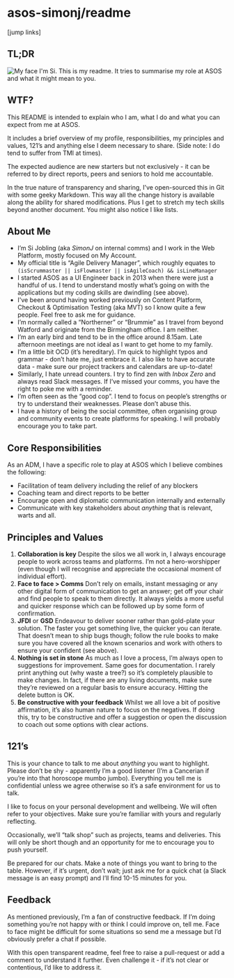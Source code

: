 # asos-simonj/readme
[jump links]

## TL;DR

![My face](https://avatars2.githubusercontent.com/u/26605415?s=460&v=4)
I'm Si. This is my readme. It tries to summarise my role at ASOS and what it might mean to you.

## WTF?

This README is intended to explain who I am, what I do and what you can expect from me at ASOS.

It includes a brief overview of my profile, responsibilities, my principles and values, 121’s and anything else I deem necessary to share. (Side note: I do tend to suffer from TMI at times).

The expected audience are new starters but not exclusively - it can be referred to by direct reports, peers and seniors to hold me accountable. 

In the true nature of transparency and sharing, I’ve open-sourced this in Git with some geeky Markdown. This way all the change history is available along the ability for shared modifications. Plus I get to stretch my tech skills beyond another document. You might also notice I like lists.

## About Me

* I’m Si Jobling (aka _SimonJ_ on internal comms) and I work in the Web Platform, mostly focused on My Account.
* My official title is “Agile Delivery Manager”, which roughly equates to
`(isScrummaster || isFlowmaster || isAgileCoach) && isLineManager`
* I started ASOS as a UI Engineer back in 2013 when there were just a handful of us. I tend to understand mostly what’s going on with the applications but my coding skills are dwindling (see above).
* I've been around having worked previously on Content Platform, Checkout & Optimisation Testing (aka MVT) so I know quite a few people. Feel free to ask me for guidance.
* I’m normally called a “Northerner” or “Brummie” as I travel from beyond Watford and originate from the Birmingham office. I am neither.
* I’m an early bird and tend to be in the office around 8.15am. Late afternoon meetings are not ideal as I want to get home to my family.
* I’m a little bit OCD (it’s hereditary). I’m quick to highlight typos and grammar - don’t hate me, just embrace it. I also like to have accurate data - make sure our project trackers and calendars are up-to-date!
* Similarly, I hate unread counters. I try to find zen with _Inbox Zero_ and always read Slack messages. If I’ve missed your comms, you have the right to poke me with a reminder.
* I’m often seen as the “good cop”. I tend to focus on people’s strengths or try to understand their weaknesses. Please don’t abuse this.
* I have a history of being the social committee, often organising group and community events to create platforms for speaking. I will probably encourage you to take part.

## Core Responsibilities

As an ADM, I have a specific role to play at ASOS which I believe combines the following:

* Facilitation of team delivery including the relief of any blockers
* Coaching team and direct reports to be better
* Encourage open and diplomatic communication internally and externally
* Communicate with key stakeholders about _anything_ that is relevant, warts and all.

## Principles and Values

1. **Collaboration is key**
Despite the silos we all work in, I always encourage people to work across teams and platforms. I’m not a hero-worshipper (even though I will recognise and appreciate the occasional moment of individual effort). 
2. **Face to face > Comms**
Don’t rely on emails, instant messaging or any other digital form of communication to get an answer; get off your chair and find people to speak to them directly. It always yields a more useful and quicker response which can be followed up by some form of confirmation.
3. **JFDI** or **GSD**
Endeavour to deliver sooner rather than gold-plate your solution. The faster you get something live, the quicker you can iterate. That doesn’t mean to ship bugs though; follow the rule books to make sure you have covered all the known scenarios and work with others to ensure your confident (see above).
4. **Nothing is set in stone**
As much as I love a process, I’m always open to suggestions for improvement. Same goes for documentation. I rarely print anything out (why waste a tree?) so it’s completely plausible to make changes. In fact, if there are any living documents, make sure they’re reviewed on a regular basis to ensure accuracy. Hitting the delete button is OK.
5. **Be constructive with your feedback**
Whilst we all love a bit of positive affirmation, it’s also human nature to focus on the negatives. If doing this, try to be constructive and offer a suggestion or open the discussion to coach out some options with clear actions.

## 121’s

This is your chance to talk to me about _anything_ you want to highlight. Please don’t be shy - apparently I’m a good listener (I’m a Cancerian if you’re into that horoscope mumbo jumbo). Everything you tell me is confidential unless we agree otherwise so it’s a safe environment for us to talk.

I like to focus on your personal development and wellbeing. We will often refer to your objectives. Make sure you’re familiar with yours and regularly reflecting. 

Occasionally, we’ll “talk shop” such as projects, teams and deliveries. This will only be short though and an opportunity for me to encourage you to push yourself.

Be prepared for our chats. Make a note of things you want to bring to the table. However, if it’s urgent, don’t wait; just ask me for a quick chat (a Slack message is an easy prompt) and I’ll find 10-15 minutes for you.

## Feedback

As mentioned previously, I’m a fan of constructive feedback. If I’m doing something you’re not happy with or think I could improve on, tell me. Face to face might be difficult for some situations so send me a message but I’d obviously prefer a chat if possible.

With this open transparent readme, feel free to raise a pull-request or add a comment to understand it further. Even challenge it - if it’s not clear or contentious, I’d like to address it.